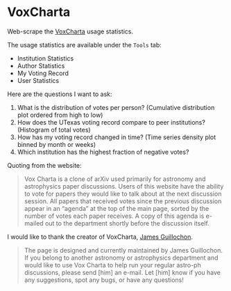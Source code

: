 VoxCharta
=========

Web-scrape the [VoxCharta](voxcharta.org) usage statistics.

The usage statistics are available under the `Tools` tab:

+ Institution Statistics
+ Author Statistics
+ My Voting Record
+ User Statistics

Here are the questions I want to ask:

1. What is the distribution of votes per person? (Cumulative distribution plot ordered from high to low)
2. How does the UTexas voting record compare to peer institutions? (Histogram of total votes)
3. How has my voting record changed in time? (Time series density plot binned by month or weeks)
4. Which institution has the highest fraction of negative votes?


Quoting from the website:

> Vox Charta is a clone of arXiv used primarily for astronomy and astrophysics paper discussions. Users of this website have the ability to vote for papers they would like to talk about at the next discussion session. All papers that received votes since the previous discussion appear in an “agenda” at the top of the main page, sorted by the number of votes each paper receives. A copy of this agenda is e-mailed out to the department shortly before the discussion itself.


I would like to thank the creator of VoxCharta, [James Guillochon](http://astrocrash.net/).

> The page is designed and currently maintained by James Guillochon. If you belong to another astronomy or astrophysics department and would like to use Vox Charta to help run your regular astro-ph discussions, please send [him] an e-mail. Let [him] know if you have any suggestions, spot any bugs, or have any questions!